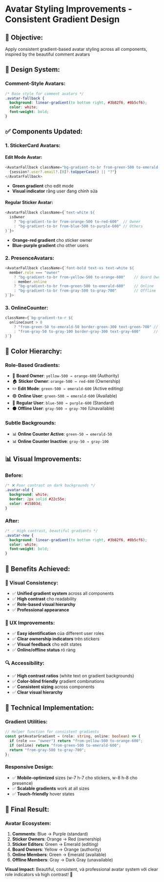 # Avatar Styling Improvements - Consistent Gradient Design

## 🎯 **Objective:**
Apply consistent gradient-based avatar styling across all components, inspired by the beautiful comment avatars

## 🎨 **Design System:**

### **Comment-Style Avatars:**
```css
/* Base style for comment avatars */
.avatar-fallback {
  background: linear-gradient(to bottom right, #3b82f6, #8b5cf6);
  color: white;
  font-weight: bold;
}
```

## ✅ **Components Updated:**

### **1. StickerCard Avatars:**

#### **Edit Mode Avatar:**
```typescript
<AvatarFallback className="bg-gradient-to-br from-green-500 to-emerald-600 text-white">
  {session?.user?.email?.[0]?.toUpperCase() || "?"}
</AvatarFallback>
```
- **Green gradient** cho edit mode
- **Visual indicator** rằng user đang chỉnh sửa

#### **Regular Sticker Avatar:**
```typescript
<AvatarFallback className={`text-white ${
  isOwner 
    ? "bg-gradient-to-br from-orange-500 to-red-600"  // Owner
    : "bg-gradient-to-br from-blue-500 to-purple-600" // Others
}`}>
```
- **Orange-red gradient** cho sticker owner
- **Blue-purple gradient** cho other users

### **2. PresenceAvatars:**

```typescript
<AvatarFallback className={`font-bold text-xs text-white ${
  member.role === "owner"
    ? "bg-gradient-to-br from-yellow-500 to-orange-600"    // Board Owner
    : member.online
    ? "bg-gradient-to-br from-green-500 to-emerald-600"    // Online
    : "bg-gradient-to-br from-gray-500 to-gray-700"        // Offline
}`}>
```

### **3. OnlineCounter:**

```typescript
className={`bg-gradient-to-r ${
  onlineCount > 0 
    ? "from-green-50 to-emerald-50 border-green-300 text-green-700" // Active
    : "from-gray-50 to-gray-100 border-gray-300 text-gray-600"      // Inactive
}`}
```

## 🌈 **Color Hierarchy:**

### **Role-Based Gradients:**
- 👑 **Board Owner**: `yellow-500 → orange-600` (Authority)
- 🏠 **Sticker Owner**: `orange-500 → red-600` (Ownership)
- ✏️ **Edit Mode**: `green-500 → emerald-600` (Active editing)
- 🟢 **Online User**: `green-500 → emerald-600` (Available)
- 👤 **Regular User**: `blue-500 → purple-600` (Standard)
- ⚫ **Offline User**: `gray-500 → gray-700` (Unavailable)

### **Subtle Backgrounds:**
- 📊 **Online Counter Active**: `green-50 → emerald-50`
- 📊 **Online Counter Inactive**: `gray-50 → gray-100`

## 📊 **Visual Improvements:**

### **Before:**
```css
/* ❌ Poor contrast on dark backgrounds */
.avatar-old {
  background: white;
  border: 2px solid #22c55e;
  color: #15803d;
}
```

### **After:**
```css
/* ✅ High contrast, beautiful gradients */
.avatar-new {
  background: linear-gradient(to bottom right, #3b82f6, #8b5cf6);
  color: white;
  font-weight: bold;
}
```

## 🎯 **Benefits Achieved:**

### **🎨 Visual Consistency:**
- ✅ **Unified gradient system** across all components
- ✅ **High contrast** cho readability
- ✅ **Role-based visual hierarchy**
- ✅ **Professional appearance**

### **📱 UX Improvements:**
- ✅ **Easy identification** của different user roles
- ✅ **Clear ownership indicators** trên stickers
- ✅ **Visual feedback** cho edit states
- ✅ **Online/offline status** rõ ràng

### **🔍 Accessibility:**
- ✅ **High contrast ratios** (white text on gradient backgrounds)
- ✅ **Color-blind friendly** gradient combinations
- ✅ **Consistent sizing** across components
- ✅ **Clear visual hierarchy**

## 🚀 **Technical Implementation:**

### **Gradient Utilities:**
```typescript
// Helper function for consistent gradients
const getAvatarGradient = (role: string, online: boolean) => {
  if (role === "owner") return "from-yellow-500 to-orange-600";
  if (online) return "from-green-500 to-emerald-600";
  return "from-gray-500 to-gray-700";
};
```

### **Responsive Design:**
- ✅ **Mobile-optimized** sizes (w-7 h-7 cho stickers, w-8 h-8 cho presence)
- ✅ **Scalable gradients** work at all sizes
- ✅ **Touch-friendly** hover states

## 🎊 **Final Result:**

### **Avatar Ecosystem:**
1. **Comments**: Blue → Purple (standard)
2. **Sticker Owners**: Orange → Red (ownership)
3. **Sticker Editors**: Green → Emerald (editing)
4. **Board Owners**: Yellow → Orange (authority)
5. **Online Members**: Green → Emerald (available)
6. **Offline Members**: Gray → Dark Gray (unavailable)

**Visual Impact**: Beautiful, consistent, và professional avatar system với clear role indicators và high contrast! 🌟 